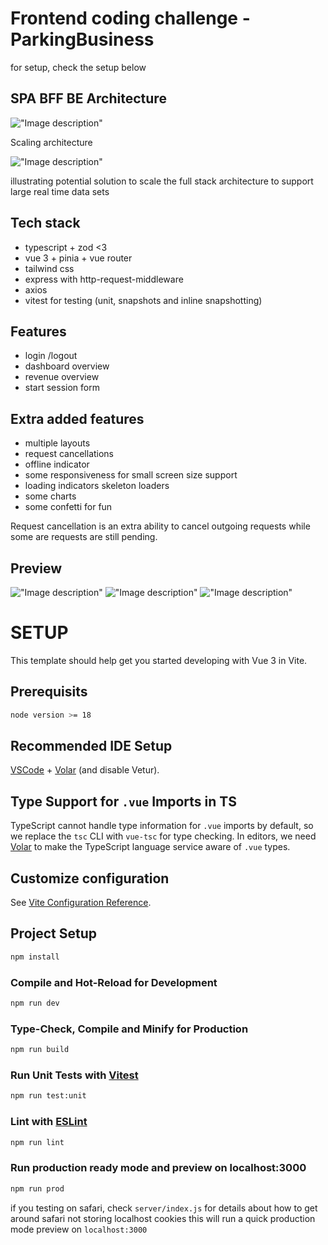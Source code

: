 # Frontend coding challenge - ParkingBusiness

for setup, check the setup below

## SPA BFF BE Architecture

!["Image description"](arc.png)

Scaling architecture

!["Image description"](scale.png)

illustrating potential solution to scale the full stack architecture
to support large real time data sets

## Tech stack

- typescript + zod <3
- vue 3 + pinia + vue router
- tailwind css
- express with http-request-middleware
- axios
- vitest for testing (unit, snapshots and inline snapshotting)

## Features

- login /logout
- dashboard overview
- revenue overview
- start session form

## Extra added features

- multiple layouts
- request cancellations
- offline indicator
- some responsiveness for small screen size support
- loading indicators skeleton loaders
- some charts
- some confetti for fun

Request cancellation is an extra ability to cancel outgoing requests
while some are requests are still pending.

## Preview

!["Image description"](preview-1.png)
!["Image description"](preview-2.png)
!["Image description"](preview-3.png)

# SETUP

This template should help get you started developing with Vue 3 in Vite.

## Prerequisits

```sh
node version >= 18
```

## Recommended IDE Setup

[VSCode](https://code.visualstudio.com/) + [Volar](https://marketplace.visualstudio.com/items?itemName=Vue.volar) (and disable Vetur).

## Type Support for `.vue` Imports in TS

TypeScript cannot handle type information for `.vue` imports by default, so we replace the `tsc` CLI with `vue-tsc` for type checking. In editors, we need [Volar](https://marketplace.visualstudio.com/items?itemName=Vue.volar) to make the TypeScript language service aware of `.vue` types.

## Customize configuration

See [Vite Configuration Reference](https://vitejs.dev/config/).

## Project Setup

```sh
npm install
```

### Compile and Hot-Reload for Development

```sh
npm run dev
```

### Type-Check, Compile and Minify for Production

```sh
npm run build
```

### Run Unit Tests with [Vitest](https://vitest.dev/)

```sh
npm run test:unit
```

### Lint with [ESLint](https://eslint.org/)

```sh
npm run lint
```

### Run production ready mode and preview on localhost:3000

```sh
npm run prod
```

if you testing on safari, check `server/index.js` for details about how to
get around safari not storing localhost cookies
this will run a quick production mode preview on `localhost:3000`

